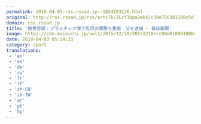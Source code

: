```yaml
---
permalink: 2018-04-03-rss.rssad.jp--1824183126.html
original: http://rss.rssad.jp/rss/artclk/ZLcY1bpa2mkX/c30e756381198c5d1cd6b892b4a59d71?ul=sES.PxERHx34uLGXJLWsZoJI9AMBvT01eG.e0TVOwfWaFtCTPlWhTP661dFV4xPWLyxuygmwSzWEmY46tFIWXe4dlJ5E
domain: rss.rssad.jp
title: '傷害容疑：プラスチック弾で乳児の顔撃ち重傷　父を逮捕 - 毎日新聞'
image: https://cdn.mainichi.jp/vol1/2015/12/18/20151218hrc00m010001000q/9.jpg?2
date: 2018-04-03 05:14:23
category: sport
translations: 
 - 'en'
 - 'es'
 - 'de'
 - 'ru'
 - 'fr'
 - 'it'
 - 'zh-CN'
 - 'zh-TW'
 - 'ar'
 - 'pt'
 - 'hy'
---
```


